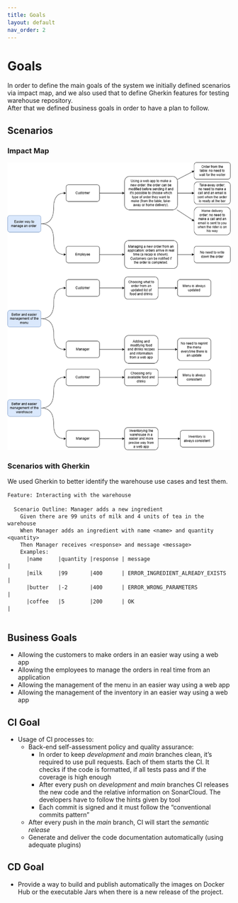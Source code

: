 ```yaml
---
title: Goals
layout: default
nav_order: 2
---
```


# Goals
In order to define the main goals of the system we initially defined scenarios via impact map, and we also used that to define Gherkin features for testing warehouse repository.  
After that we defined business goals in order to have a plan to follow.

## Scenarios

### Impact Map
![Impact map of the project](resources/images/Impact%20Map.png)

### Scenarios with Gherkin

We used Gherkin to better identify the warehouse use cases and test them.
``` 
Feature: Interacting with the warehouse

  Scenario Outline: Manager adds a new ingredient
    Given there are 99 units of milk and 4 units of tea in the warehouse
    When Manager adds an ingredient with name <name> and quantity <quantity>
    Then Manager receives <response> and message <message>
    Examples:
      |name     |quantity |response | message                          |
      |milk     |99       |400      | ERROR_INGREDIENT_ALREADY_EXISTS  |
      |butter   |-2       |400      | ERROR_WRONG_PARAMETERS           |
      |coffee   |5        |200      | OK                               |
      
  ```

## Business Goals
* Allowing the customers to make orders in an easier way using a web app
* Allowing the employees to manage the orders in real time from an application
* Allowing the management of the menu in an easier way using a web app
* Allowing the management of the inventory in an easier way using a web app

## CI Goal

* Usage of CI processes to:
  * Back-end self-assessment policy and quality assurance: 
    * In order to keep *development* and *main* branches clean, it’s required to use pull requests. Each of them starts the CI. It checks if the code is formatted, if all tests pass and if the coverage is high enough
    * After every push on *development* and *main* branches CI releases the new code and the relative information on SonarCloud. The developers have to follow the hints given by tool
    * Each commit is signed and it must follow the “conventional commits pattern”
  * After every push in the *main* branch, CI will start the *semantic release* 
  * Generate and deliver the code documentation automatically (using adequate plugins)

## CD Goal
* Provide a way to build and publish automatically the images on Docker Hub or the executable Jars when there is a new release of the project. 















